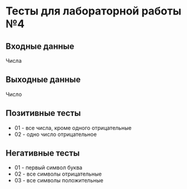 # Тесты для лабораторной работы №4

## Входные данные
Числа

## Выходные данные
Число

## Позитивные тесты
- 01 - все числа, кроме одного отрицательные
- 02 - одно число отрицательное

## Негативные тесты
- 01 - первый символ буква
- 02 - все символы отрицательные
- 03 - все символы положительные
